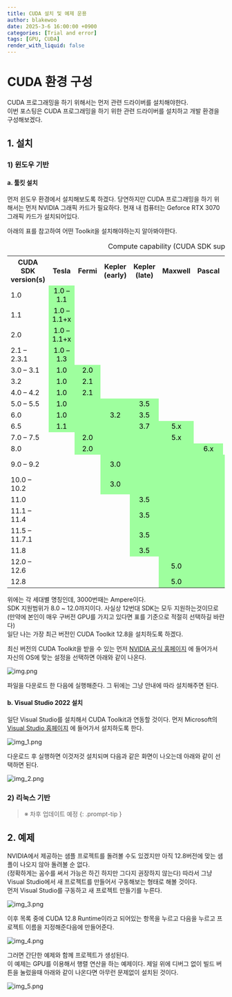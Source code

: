 ```yaml
---
title: CUDA 설치 및 예제 운용
author: blakewoo
date: 2025-3-6 16:00:00 +0900
categories: [Trial and error]
tags: [GPU, CUDA] 
render_with_liquid: false
---
```


# CUDA 환경 구성
CUDA 프로그래밍을 하기 위해서는 먼저 관련 드라이버를 설치해야한다.   
이번 포스팅은 CUDA 프로그래밍을 하기 위한 관련 드라이버를 설치하고 개발 환경을 구성해보겠다.

## 1. 설치
### 1) 윈도우 기반

#### a. 툴킷 설치
먼저 윈도우 환경에서 설치해보도록 하겠다.
당연하지만 CUDA 프로그래밍을 하기 위해서는 먼저 NVIDIA 그래픽 카드가 필요하다.
현재 내 컴퓨터는 Geforce RTX 3070 그래픽 카드가 설치되어있다.   

아래의 표를 참고하여 어떤 Toolkit을 설치해야하는지 알아봐야한다.


<table class="wikitable sticky-header">
<caption>Compute capability (CUDA SDK support vs. microarchitecture)[2]
</caption>
<tbody><tr>
<th>CUDA SDK<br>version(s)</th>
<th>Tesla</th>
<th>Fermi</th>
<th>Kepler<br>(early)</th>
<th>Kepler<br>(late)</th>
<th>Maxwell</th>
<th>Pascal</th>
<th>Volta</th>
<th>Turing</th>
<th>Ampere</th>
<th>Ada<br>Lovelace</th>
<th>Hopper</th>
<th>>Blackwell
</th></tr>
<tr>
<td>1.0</td>
<td style="background:#9EFF9E;color:black;vertical-align:middle;text-align:center;" class="table-yes">1.0 – 1.1</td>
<td></td>
<td></td>
<td></td>
<td></td>
<td></td>
<td></td>
<td></td>
<td></td>
<td></td>
<td></td>
<td>
</td></tr>
<tr>
<td>1.1</td>
<td style="background:#9EFF9E;color:black;vertical-align:middle;text-align:center;" class="table-yes">1.0 – 1.1+x</td>
<td></td>
<td></td>
<td></td>
<td></td>
<td></td>
<td></td>
<td></td>
<td></td>
<td></td>
<td></td>
<td>
</td></tr>
<tr>
<td>2.0</td>
<td style="background:#9EFF9E;color:black;vertical-align:middle;text-align:center;" class="table-yes">1.0 – 1.1+x</td>
<td></td>
<td></td>
<td></td>
<td></td>
<td></td>
<td></td>
<td></td>
<td></td>
<td></td>
<td></td>
<td>
</td></tr>
<tr>
<td>2.1 – 2.3.1</td>
<td style="background:#9EFF9E;color:black;vertical-align:middle;text-align:center;" class="table-yes">1.0 – 1.3</td>
<td></td>
<td></td>
<td></td>
<td></td>
<td></td>
<td></td>
<td></td>
<td></td>
<td></td>
<td></td>
<td>
</td></tr>
<tr>
<td>3.0 – 3.1</td>
<td style="background:#9EFF9E;color:black;vertical-align:middle;text-align:center;" class="table-yes">1.0</td>
<td style="background:#9EFF9E;color:black;vertical-align:middle;text-align:center;" class="table-yes">2.0</td>
<td></td>
<td></td>
<td></td>
<td></td>
<td></td>
<td></td>
<td></td>
<td></td>
<td></td>
<td>
</td></tr>
<tr>
<td>3.2</td>
<td style="background:#9EFF9E;color:black;vertical-align:middle;text-align:center;" class="table-yes">1.0</td>
<td style="background:#9EFF9E;color:black;vertical-align:middle;text-align:center;" class="table-yes">2.1</td>
<td></td>
<td></td>
<td></td>
<td></td>
<td></td>
<td></td>
<td></td>
<td></td>
<td></td>
<td>
</td></tr>
<tr>
<td>4.0 – 4.2</td>
<td style="background:#9EFF9E;color:black;vertical-align:middle;text-align:center;" class="table-yes">1.0</td>
<td style="background:#9EFF9E;color:black;vertical-align:middle;text-align:center;" class="table-yes">2.1</td>
<td></td>
<td></td>
<td></td>
<td></td>
<td></td>
<td></td>
<td></td>
<td></td>
<td></td>
<td>
</td></tr>
<tr>
<td>5.0 – 5.5</td>
<td style="background:#9EFF9E;color:black;vertical-align:middle;text-align:center;" class="table-yes">1.0</td>
<td style="background:#9EFF9E;color:black;vertical-align:middle;text-align:center;" class="table-yes"></td>
<td style="background:#9EFF9E;color:black;vertical-align:middle;text-align:center;" class="table-yes"></td>
<td style="background:#9EFF9E;color:black;vertical-align:middle;text-align:center;" class="table-yes">3.5</td>
<td></td>
<td></td>
<td></td>
<td></td>
<td></td>
<td></td>
<td></td>
<td>
</td></tr>
<tr>
<td>6.0</td>
<td style="background:#9EFF9E;color:black;vertical-align:middle;text-align:center;" class="table-yes">1.0</td>
<td style="background:#9EFF9E;color:black;vertical-align:middle;text-align:center;" class="table-yes"></td>
<td style="background:#9EFF9E;color:black;vertical-align:middle;text-align:center;" class="table-yes">3.2</td>
<td style="background:#9EFF9E;color:black;vertical-align:middle;text-align:center;" class="table-yes">3.5</td>
<td></td>
<td></td>
<td></td>
<td></td>
<td></td>
<td></td>
<td></td>
<td>
</td></tr>
<tr>
<td>6.5</td>
<td style="background:#9EFF9E;color:black;vertical-align:middle;text-align:center;" class="table-yes">1.1</td>
<td style="background:#9EFF9E;color:black;vertical-align:middle;text-align:center;" class="table-yes"></td>
<td style="background:#9EFF9E;color:black;vertical-align:middle;text-align:center;" class="table-yes"></td>
<td style="background:#9EFF9E;color:black;vertical-align:middle;text-align:center;" class="table-yes">3.7</td>
<td style="background:#9EFF9E;color:black;vertical-align:middle;text-align:center;" class="table-yes">5.x</td>
<td></td>
<td></td>
<td></td>
<td></td>
<td></td>
<td></td>
<td>
</td></tr>
<tr>
<td>7.0 – 7.5</td>
<td></td>
<td style="background:#9EFF9E;color:black;vertical-align:middle;text-align:center;" class="table-yes">2.0</td>
<td style="background:#9EFF9E;color:black;vertical-align:middle;text-align:center;" class="table-yes"></td>
<td style="background:#9EFF9E;color:black;vertical-align:middle;text-align:center;" class="table-yes"></td>
<td style="background:#9EFF9E;color:black;vertical-align:middle;text-align:center;" class="table-yes">5.x</td>
<td></td>
<td></td>
<td></td>
<td></td>
<td></td>
<td></td>
<td>
</td></tr>
<tr>
<td>8.0</td>
<td></td>
<td style="background:#9EFF9E;color:black;vertical-align:middle;text-align:center;" class="table-yes">2.0</td>
<td style="background:#9EFF9E;color:black;vertical-align:middle;text-align:center;" class="table-yes"></td>
<td style="background:#9EFF9E;color:black;vertical-align:middle;text-align:center;" class="table-yes"></td>
<td style="background:#9EFF9E;color:black;vertical-align:middle;text-align:center;" class="table-yes"></td>
<td style="background:#9EFF9E;color:black;vertical-align:middle;text-align:center;" class="table-yes">6.x</td>
<td></td>
<td></td>
<td></td>
<td></td>
<td></td>
<td>
</td></tr>
<tr>
<td>9.0 – 9.2</td>
<td></td>
<td></td>
<td style="background:#9EFF9E;color:black;vertical-align:middle;text-align:center;" class="table-yes">3.0</td>
<td style="background:#9EFF9E;color:black;vertical-align:middle;text-align:center;" class="table-yes"></td>
<td style="background:#9EFF9E;color:black;vertical-align:middle;text-align:center;" class="table-yes"></td>
<td style="background:#9EFF9E;color:black;vertical-align:middle;text-align:center;" class="table-yes"></td>
<td style="background:#9EFF9E;color:black;vertical-align:middle;text-align:center;" class="table-yes">7.0 – 7.2</td>
<td></td>
<td></td>
<td></td>
<td></td>
<td>
</td></tr>
<tr>
<td>10.0 – 10.2</td>
<td></td>
<td></td>
<td style="background:#9EFF9E;color:black;vertical-align:middle;text-align:center;" class="table-yes">3.0</td>
<td style="background:#9EFF9E;color:black;vertical-align:middle;text-align:center;" class="table-yes"></td>
<td style="background:#9EFF9E;color:black;vertical-align:middle;text-align:center;" class="table-yes"></td>
<td style="background:#9EFF9E;color:black;vertical-align:middle;text-align:center;" class="table-yes"></td>
<td style="background:#9EFF9E;color:black;vertical-align:middle;text-align:center;" class="table-yes"></td>
<td style="background:#9EFF9E;color:black;vertical-align:middle;text-align:center;" class="table-yes">7.5</td>
<td></td>
<td></td>
<td></td>
<td>
</td></tr>
<tr>
<td>11.0</td>
<td></td>
<td></td>
<td></td>
<td style="background:#9EFF9E;color:black;vertical-align:middle;text-align:center;" class="table-yes">3.5</td>
<td style="background:#9EFF9E;color:black;vertical-align:middle;text-align:center;" class="table-yes"></td>
<td style="background:#9EFF9E;color:black;vertical-align:middle;text-align:center;" class="table-yes"></td>
<td style="background:#9EFF9E;color:black;vertical-align:middle;text-align:center;" class="table-yes"></td>
<td style="background:#9EFF9E;color:black;vertical-align:middle;text-align:center;" class="table-yes"></td>
<td style="background:#9EFF9E;color:black;vertical-align:middle;text-align:center;" class="table-yes">8.0</td>
<td></td>
<td></td>
<td>
</td></tr>
<tr>
<td>11.1 – 11.4</td>
<td></td>
<td></td>
<td></td>
<td style="background:#9EFF9E;color:black;vertical-align:middle;text-align:center;" class="table-yes">3.5</td>
<td style="background:#9EFF9E;color:black;vertical-align:middle;text-align:center;" class="table-yes"></td>
<td style="background:#9EFF9E;color:black;vertical-align:middle;text-align:center;" class="table-yes"></td>
<td style="background:#9EFF9E;color:black;vertical-align:middle;text-align:center;" class="table-yes"></td>
<td style="background:#9EFF9E;color:black;vertical-align:middle;text-align:center;" class="table-yes"></td>
<td style="background:#9EFF9E;color:black;vertical-align:middle;text-align:center;" class="table-yes">8.6</td>
<td></td>
<td></td>
<td>
</td></tr>
<tr>
<td>11.5 – 11.7.1</td>
<td></td>
<td></td>
<td></td>
<td style="background:#9EFF9E;color:black;vertical-align:middle;text-align:center;" class="table-yes">3.5</td>
<td style="background:#9EFF9E;color:black;vertical-align:middle;text-align:center;" class="table-yes"></td>
<td style="background:#9EFF9E;color:black;vertical-align:middle;text-align:center;" class="table-yes"></td>
<td style="background:#9EFF9E;color:black;vertical-align:middle;text-align:center;" class="table-yes"></td>
<td style="background:#9EFF9E;color:black;vertical-align:middle;text-align:center;" class="table-yes"></td>
<td style="background:#9EFF9E;color:black;vertical-align:middle;text-align:center;" class="table-yes">8.7</td>
<td></td>
<td></td>
<td>
</td></tr>
<tr>
<td>11.8</td>
<td></td>
<td></td>
<td></td>
<td style="background:#9EFF9E;color:black;vertical-align:middle;text-align:center;" class="table-yes">3.5</td>
<td style="background:#9EFF9E;color:black;vertical-align:middle;text-align:center;" class="table-yes"></td>
<td style="background:#9EFF9E;color:black;vertical-align:middle;text-align:center;" class="table-yes"></td>
<td style="background:#9EFF9E;color:black;vertical-align:middle;text-align:center;" class="table-yes"></td>
<td style="background:#9EFF9E;color:black;vertical-align:middle;text-align:center;" class="table-yes"></td>
<td style="background:#9EFF9E;color:black;vertical-align:middle;text-align:center;" class="table-yes"></td>
<td style="background:#9EFF9E;color:black;vertical-align:middle;text-align:center;" class="table-yes">8.9</td>
<td style="background:#9EFF9E;color:black;vertical-align:middle;text-align:center;" class="table-yes">9.0</td>
<td>
</td></tr>
<tr>
<td>12.0 – 12.6</td>
<td></td>
<td></td>
<td></td>
<td></td>
<td style="background:#9EFF9E;color:black;vertical-align:middle;text-align:center;" class="table-yes">5.0</td>
<td style="background:#9EFF9E;color:black;vertical-align:middle;text-align:center;" class="table-yes"></td>
<td style="background:#9EFF9E;color:black;vertical-align:middle;text-align:center;" class="table-yes"></td>
<td style="background:#9EFF9E;color:black;vertical-align:middle;text-align:center;" class="table-yes"></td>
<td style="background:#9EFF9E;color:black;vertical-align:middle;text-align:center;" class="table-yes"></td>
<td style="background:#9EFF9E;color:black;vertical-align:middle;text-align:center;" class="table-yes"></td>
<td style="background:#9EFF9E;color:black;vertical-align:middle;text-align:center;" class="table-yes">9.0</td>
<td>
</td></tr>
<tr>
<td>12.8</td>
<td></td>
<td></td>
<td></td>
<td></td>
<td style="background:#9EFF9E;color:black;vertical-align:middle;text-align:center;" class="table-yes">5.0</td>
<td style="background:#9EFF9E;color:black;vertical-align:middle;text-align:center;" class="table-yes"></td>
<td style="background:#9EFF9E;color:black;vertical-align:middle;text-align:center;" class="table-yes"></td>
<td style="background:#9EFF9E;color:black;vertical-align:middle;text-align:center;" class="table-yes"></td>
<td style="background:#9EFF9E;color:black;vertical-align:middle;text-align:center;" class="table-yes"></td>
<td style="background:#9EFF9E;color:black;vertical-align:middle;text-align:center;" class="table-yes"></td>
<td style="background:#9EFF9E;color:black;vertical-align:middle;text-align:center;" class="table-yes"></td>
<td style="background:#9EFF9E;color:black;vertical-align:middle;text-align:center;" class="table-yes">12.0
</td></tr></tbody></table>

위에는 각 세대별 명칭인데, 3000번때는 Ampere이다.   
SDK 지원범위가 8.0 ~ 12.0까지이다. 사실상 12번대 SDK는 모두 지원하는것이므로
(만약에 본인이 매우 구버전 GPU를 가지고 있다면 표를 기준으로 적절히 선택하길 바란다)   
일단 나는 가장 최근 버전인 CUDA Toolkit 12.8을 설치하도록 하겠다.

최신 버전의 CUDA Toolkit을 받을 수 있는 먼저 [NVIDIA 공식 홈페이지](https://developer.nvidia.com/cuda-downloads) 에 들어가서
자신의 OS에 맞는 설정을 선택하면 아래와 같이 나온다.

![img.png](/assets/blog/gpu/cuda_install/img.png)

파일을 다운로드 한 다음에 실행해준다. 그 뒤에는 그냥 안내에 따라 설치해주면 된다.

#### b. Visual Studio 2022 설치
일단 Visual Studio를 설치해서 CUDA Toolkit과 연동할 것이다. 
먼저 Microsoft의 [Visual Studio 홈페이지](https://visualstudio.microsoft.com/ko/) 에 들어가서 설치하도록 한다.

![img_1.png](/assets/blog/gpu/cuda_install/img_1.png)

다운로드 후 실행하면 이것저것 설치되며 다음과 같은 화면이 나오는데 아래와 같이 선택하면 된다.

![img_2.png](/assets/blog/gpu/cuda_install/img_2.png)


### 2) 리눅스 기반
> ※ 차후 업데이트 예정
{: .prompt-tip }

## 2. 예제
NVIDIA에서 제공하는 샘플 프로젝트를 돌려볼 수도 있겠지만 아직 12.8버전에 맞는 샘플이 나오지 않아 돌려볼 순 없다.   
(정확하게는 꼼수를 써서 가능은 하긴 하지만 그다지 권장하지 않는다)
따라서 그냥 Visual Studio에서 새 프로젝트를 만들어서 구동해보는 형태로 해볼 것이다.   
먼저 Visual Studio를 구동하고 새 프로젝트 만들기를 누른다.

![img_3.png](/assets/blog/gpu/cuda_install/img_3.png)

이후 목록 중에 CUDA 12.8 Runtime이라고 되어있는 항목을 누르고 다음을 누르고
프로젝트 이름을 지정해준다음에 만들어준다.

![img_4.png](/assets/blog/gpu/cuda_install/img_4.png)

그러면 간단한 예제와 함께 프로젝트가 생성된다.   
이 예제는 GPU를 이용해서 행렬 연산을 하는 예제이다.
제일 위에 디버그 없이 빌드 버튼을 눌렀을때 아래와 같이 나온다면 아무런 문제없이 설치된 것이다.

![img_5.png](/assets/blog/gpu/cuda_install/img_5.png)
